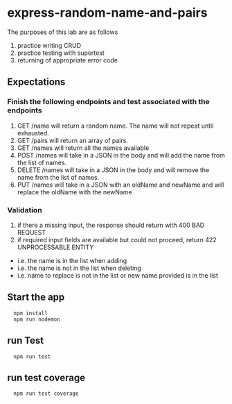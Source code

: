 # express-random-name-and-pairs

The purposes of this lab are as follows

1. practice writing CRUD
2. practice testing with supertest
3. returning of appropriate error code

## Expectations

### Finish the following endpoints and test associated with the endpoints

1. GET /name will return a random name. The name will not repeat until exhausted.
2. GET /pairs will return an array of pairs.
3. GET /names will return all the names available
4. POST /names will take in a JSON in the body and will add the name from the list of names.
5. DELETE /names will take in a JSON in the body and will remove the name from the list of names.
6. PUT /names will take in a JSON with an oldName and newName and will replace the oldName with the newName

### Validation

1. if there a missing input, the response should return with 400 BAD REQUEST
2. if required input fields are available but could not proceed, return 422 UNPROCESSABLE ENTITY

- i.e. the name is in the list when adding
- i.e. the name is not in the list when deleting
- i.e. name to replace is not in the list or new name provided is in the list

## Start the app

```
  npm install
  npm run nodemon
```

## run Test

```
  npm run test
```

## run test coverage

```
  npm run test coverage
```
